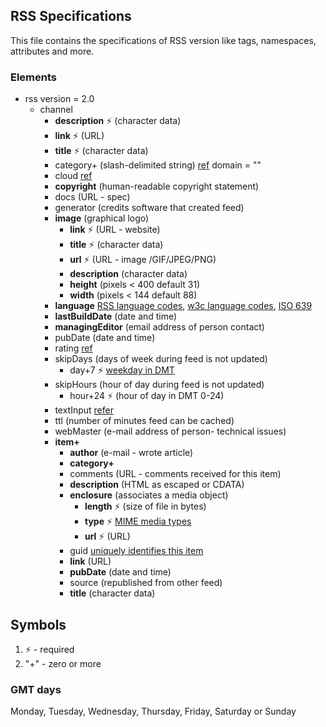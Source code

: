 ## RSS Specifications

This file contains the specifications of RSS version like tags, namespaces, attributes and more.

### Elements

- rss
  version = 2.0
    - channel
        - **description** ⚡ (character data)
        - **link** ⚡ (URL)
        - **title** ⚡ (character data)
        - category+ (slash-delimited string) [ref][1]
          domain = ""
        - cloud [ref][2]
        - **copyright** (human-readable copyright statement)
        - docs (URL - spec)
        - generator (credits software that created feed)
        - **image** (graphical logo)
            - **link** ⚡ (URL - website)
            - **title** ⚡ (character data)
            - **url** ⚡ (URL - image /GIF/JPEG/PNG)
            - **description** (character data)
            - **height** (pixels < 400 default 31)
            - **width** (pixels < 144 default 88)
        - **language** [RSS language codes][3], [w3c language codes][4], [ISO 639][5]
        - **lastBuildDate** (date and time)
        - **managingEditor** (email address of person contact)
        - pubDate (date and time)
        - rating [ref][6]
        - skipDays (days of week during feed is not updated)
            - day+7 ⚡ [weekday in DMT](#gmt-days)
        - skipHours (hour of day during feed is not updated)
            - hour+24 ⚡ (hour of day in DMT 0-24)
        - textInput [refer][8]
        - ttl (number of minutes feed can be cached)
        - webMaster (e-mail address of person- technical issues)
        - **item+**
            - **author** (e-mail - wrote article)
            - **category+**
            - comments (URL - comments received for this item)
            - **description** (HTML as escaped or CDATA)
            - **enclosure** (associates a media object)
                - **length** ⚡ (size of file in bytes)
                - **type** ⚡ [MIME media types][9]
                - **url** ⚡ (URL)
            - guid [uniquely identifies this item][10]
            - **link** (URL)
            - **pubDate** (date and time)
            - source (republished from other feed)
            - **title** (character data)

## Symbols

1. ⚡ - required
2. "+" - zero or more

### GMT days

Monday, Tuesday, Wednesday, Thursday, Friday, Saturday or Sunday

[0]: https://www.rssboard.org/rss-draft-1

[1]: https://www.rssboard.org/rss-draft-1#element-channel-category

[2]: https://www.rssboard.org/rss-draft-1#element-channel-cloud

[3]: https://www.rssboard.org/rss-language-codes

[4]: http://www.w3.org/TR/REC-html40/struct/dirlang.html#langcodes

[5]: http://www.loc.gov/standards/iso639-2/

[6]: https://www.rssboard.org/rss-draft-1#element-channel-rating

[8]: https://www.rssboard.org/rss-draft-1#element-channel-textinput

[9]: http://www.iana.org/assignments/media-types/

[10]: https://www.rssboard.org/rss-draft-1#element-channel-item-guid
